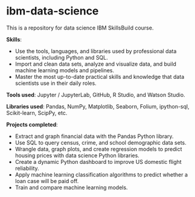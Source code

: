 # ibm-data-science
This is a repository for data science IBM SkillsBuild course.

**Skills**:
- Use the tools, languages, and libraries used by professional data scientists, including Python and SQL.
- Import and clean data sets, analyze and visualize data, and build machine learning models and pipelines.
- Master the most up-to-date practical skills and knowledge that data scientists use in their daily roles.

**Tools used**: Jupyter / JupyterLab, GitHub, R Studio, and Watson Studio.

**Libraries used**: Pandas, NumPy, Matplotlib, Seaborn, Folium, ipython-sql, Scikit-learn, ScipPy, etc.

**Projects completed**:
- Extract and graph financial data with the Pandas Python library.
- Use SQL to query census, crime, and school demographic data sets.
- Wrangle data, graph plots, and create regression models to predict housing prices with data science Python libraries.
- Create a dynamic Python dashboard to improve US domestic flight reliability.
- Apply machine learning classification algorithms to predict whether a loan case will be paid off.
- Train and compare machine learning models.
